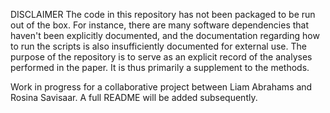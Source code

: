 DISCLAIMER
The code in this repository has not been packaged to be run out of the box. For instance, there are many software dependencies that haven't been explicitly documented, and the documentation regarding how to run the scripts is also insufficiently documented for external use. The purpose of the repository is to serve as an explicit record of the analyses performed in the paper. It is thus primarily a supplement to the methods.

Work in progress for a collaborative project between Liam Abrahams and Rosina Savisaar.
A full README will be added subsequently.
